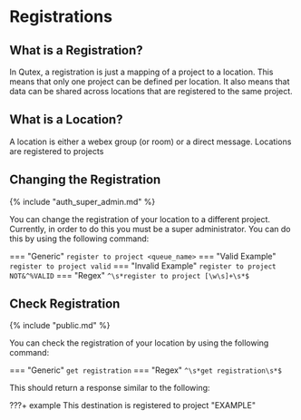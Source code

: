 # Registrations

## What is a Registration?

In Qutex, a registration is just a mapping of a project to a location. This means that only one project can be defined per location. It also means that data can be shared across locations that are registered to the same project.

## What is a Location?

A location is either a webex group (or room) or a direct message. Locations are registered to projects

## Changing the Registration

{% include "auth_super_admin.md" %}

You can change the registration of your location to a different project. Currently, in order to do this you must be a super administrator. You can do this by using the following command:

=== "Generic"
    ```
    register to project <queue_name>
    ```
=== "Valid Example"
    ```
    register to project valid
    ```
=== "Invalid Example"
    ```
    register to project NOT&^%VALID
    ```
=== "Regex"
    ```
    ^\s*register to project [\w\s]+\s*$
    ```

## Check Registration

{% include "public.md" %}

You can check the registration of your location by using the following command:

=== "Generic"
    ```
    get registration
    ```
=== "Regex"
    ```
    ^\s*get registration\s*$
    ```

This should return a response similar to the following:

???+ example
    This destination is registered to project "EXAMPLE"